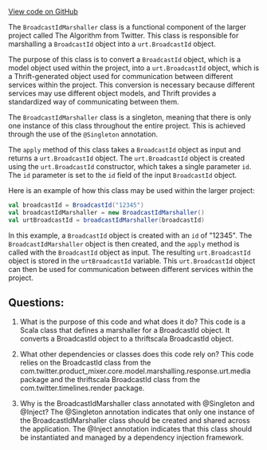[View code on GitHub](https://github.com/misbahsy/the-algorithm/product-mixer/core/src/main/scala/com/twitter/product_mixer/core/functional_component/marshaller/response/urt/media/BroadcastIdMarshaller.scala)

The `BroadcastIdMarshaller` class is a functional component of the larger project called The Algorithm from Twitter. This class is responsible for marshalling a `BroadcastId` object into a `urt.BroadcastId` object. 

The purpose of this class is to convert a `BroadcastId` object, which is a model object used within the project, into a `urt.BroadcastId` object, which is a Thrift-generated object used for communication between different services within the project. This conversion is necessary because different services may use different object models, and Thrift provides a standardized way of communicating between them. 

The `BroadcastIdMarshaller` class is a singleton, meaning that there is only one instance of this class throughout the entire project. This is achieved through the use of the `@Singleton` annotation. 

The `apply` method of this class takes a `BroadcastId` object as input and returns a `urt.BroadcastId` object. The `urt.BroadcastId` object is created using the `urt.BroadcastId` constructor, which takes a single parameter `id`. The `id` parameter is set to the `id` field of the input `BroadcastId` object. 

Here is an example of how this class may be used within the larger project:

```scala
val broadcastId = BroadcastId("12345")
val broadcastIdMarshaller = new BroadcastIdMarshaller()
val urtBroadcastId = broadcastIdMarshaller(broadcastId)
```

In this example, a `BroadcastId` object is created with an `id` of "12345". The `BroadcastIdMarshaller` object is then created, and the `apply` method is called with the `BroadcastId` object as input. The resulting `urt.BroadcastId` object is stored in the `urtBroadcastId` variable. This `urt.BroadcastId` object can then be used for communication between different services within the project.
## Questions: 
 1. What is the purpose of this code and what does it do?
   This code is a Scala class that defines a marshaller for a BroadcastId object. It converts a BroadcastId object to a thriftscala BroadcastId object.

2. What other dependencies or classes does this code rely on?
   This code relies on the BroadcastId class from the com.twitter.product_mixer.core.model.marshalling.response.urt.media package and the thriftscala BroadcastId class from the com.twitter.timelines.render package.

3. Why is the BroadcastIdMarshaller class annotated with @Singleton and @Inject?
   The @Singleton annotation indicates that only one instance of the BroadcastIdMarshaller class should be created and shared across the application. The @Inject annotation indicates that this class should be instantiated and managed by a dependency injection framework.